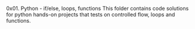 0x01. Python - if/else, loops, functions
This folder contains code solutions for python hands-on projects that tests on controlled flow, loops and functions.
